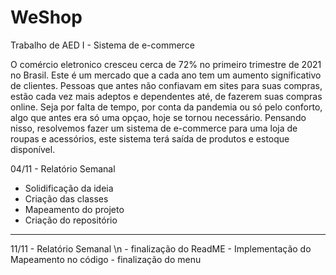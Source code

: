 # WeShop
Trabalho de AED I - Sistema de e-commerce

O comércio eletronico cresceu cerca de 72% no primeiro trimestre de 2021 no Brasil. Este é um mercado que a cada ano tem um aumento significativo de clientes. Pessoas que antes não confiavam em sites para suas compras, estão cada vez mais adeptos e dependentes até, de fazerem suas compras online. Seja por falta de tempo, por conta da pandemia ou só pelo conforto, algo que antes era só uma opçao, hoje se tornou necessário. Pensando nisso, resolvemos fazer um sistema de e-commerce para uma loja de roupas e acessórios, este sistema terá saída de produtos e estoque disponível.


04/11 - Relatório Semanal
  - Solidificação da ideia
  - Criação das classes
  - Mapeamento do projeto
  - Criação do repositório
   
<hr>
11/11 - Relatório Semanal \n
  - finalização do ReadME
  - Implementação do Mapeamento no código
  - finalização do menu
